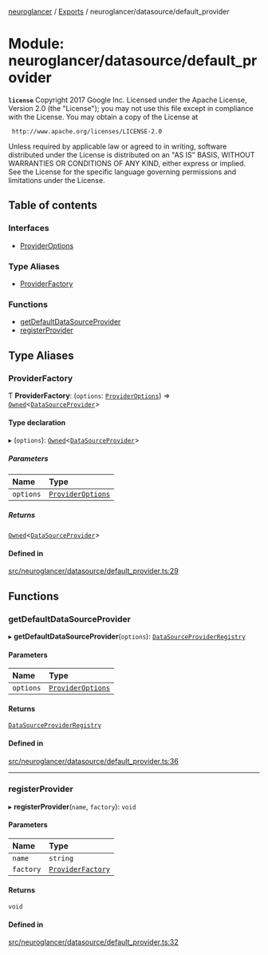 [neuroglancer](../README.md) / [Exports](../modules.md) / neuroglancer/datasource/default\_provider

# Module: neuroglancer/datasource/default\_provider

**`license`**
Copyright 2017 Google Inc.
Licensed under the Apache License, Version 2.0 (the "License");
you may not use this file except in compliance with the License.
You may obtain a copy of the License at

     http://www.apache.org/licenses/LICENSE-2.0

Unless required by applicable law or agreed to in writing, software
distributed under the License is distributed on an "AS IS" BASIS,
WITHOUT WARRANTIES OR CONDITIONS OF ANY KIND, either express or implied.
See the License for the specific language governing permissions and
limitations under the License.

## Table of contents

### Interfaces

- [ProviderOptions](../interfaces/neuroglancer_datasource_default_provider.ProviderOptions.md)

### Type Aliases

- [ProviderFactory](neuroglancer_datasource_default_provider.md#providerfactory)

### Functions

- [getDefaultDataSourceProvider](neuroglancer_datasource_default_provider.md#getdefaultdatasourceprovider)
- [registerProvider](neuroglancer_datasource_default_provider.md#registerprovider)

## Type Aliases

### ProviderFactory

Ƭ **ProviderFactory**: (`options`: [`ProviderOptions`](../interfaces/neuroglancer_datasource_default_provider.ProviderOptions.md)) => [`Owned`](neuroglancer_util_disposable.md#owned)<[`DataSourceProvider`](../classes/neuroglancer_datasource.DataSourceProvider.md)\>

#### Type declaration

▸ (`options`): [`Owned`](neuroglancer_util_disposable.md#owned)<[`DataSourceProvider`](../classes/neuroglancer_datasource.DataSourceProvider.md)\>

##### Parameters

| Name | Type |
| :------ | :------ |
| `options` | [`ProviderOptions`](../interfaces/neuroglancer_datasource_default_provider.ProviderOptions.md) |

##### Returns

[`Owned`](neuroglancer_util_disposable.md#owned)<[`DataSourceProvider`](../classes/neuroglancer_datasource.DataSourceProvider.md)\>

#### Defined in

[src/neuroglancer/datasource/default_provider.ts:29](https://github.com/ActiveBrainAtlas2/neuroglancer/blob/034b457d/src/neuroglancer/datasource/default_provider.ts#L29)

## Functions

### getDefaultDataSourceProvider

▸ **getDefaultDataSourceProvider**(`options`): [`DataSourceProviderRegistry`](../classes/neuroglancer_datasource.DataSourceProviderRegistry.md)

#### Parameters

| Name | Type |
| :------ | :------ |
| `options` | [`ProviderOptions`](../interfaces/neuroglancer_datasource_default_provider.ProviderOptions.md) |

#### Returns

[`DataSourceProviderRegistry`](../classes/neuroglancer_datasource.DataSourceProviderRegistry.md)

#### Defined in

[src/neuroglancer/datasource/default_provider.ts:36](https://github.com/ActiveBrainAtlas2/neuroglancer/blob/034b457d/src/neuroglancer/datasource/default_provider.ts#L36)

___

### registerProvider

▸ **registerProvider**(`name`, `factory`): `void`

#### Parameters

| Name | Type |
| :------ | :------ |
| `name` | `string` |
| `factory` | [`ProviderFactory`](neuroglancer_datasource_default_provider.md#providerfactory) |

#### Returns

`void`

#### Defined in

[src/neuroglancer/datasource/default_provider.ts:32](https://github.com/ActiveBrainAtlas2/neuroglancer/blob/034b457d/src/neuroglancer/datasource/default_provider.ts#L32)
